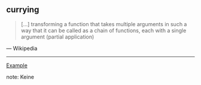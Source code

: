 ##  currying

> [...] transforming a function that takes multiple arguments in such a way that it can be called as a chain of functions, each with a single argument (partial application)

— Wikipedia

---
[Example](txmt://open?url=file://~/code/fun-js/examples/curry.coffee)

note:
    Keine